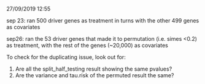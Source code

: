 27/09/2019 12:55

sep 23: ran 500 driver genes as treatment in turns with the other 499 genes as covariates

sep26: ran the 53 driver genes that made it to permutation (i.e. simes <0.2) as treatment, with the rest of the genes (~20,000) as covariates

To check for the duplicating issue, look out for:
1. Are all the split_half_testing result showing the same pvalues?
2. Are the variance and tau.risk of the permuted result the same? 
